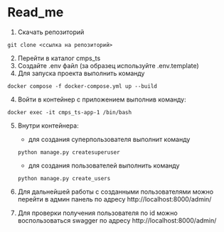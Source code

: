 # Read_me

1. Скачать репозиторий
```shell
git clone <ссылка на репозиторий>
```
2. Перейти в каталог cmps_ts
3. Создайте .env файл (за образец используйте .env.template)
3. Для запуска проекта выполнить команду
```shell
docker compose -f docker-compose.yml up --build
```
4. Войти в контейнер с приложением выполнив команду:
```shell
docker exec -it cmps_ts-app-1 /bin/bash  
```

5. Внутри контейнера:

   - для создания суперпользователя выполнит команду
    ```shell
    python manage.py createsuperuser
    ```
   - для создания пользователей выполнить команду
    ```shell
    python manage.py create_users
    ```
6. Для дальнейшей работы с созданными пользователями можно перейти в админ панель по адресу http://localhost:8000/admin/
7. Для проверки получения пользователя по id можно воспользоваться swagger по адресу http://localhost:8000/admin/
